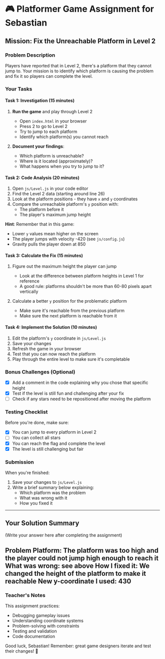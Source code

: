 # 🎮 Platformer Game Assignment for Sebastian

## Mission: Fix the Unreachable Platform in Level 2

### Problem Description
Players have reported that in Level 2, there's a platform that they cannot jump to. Your mission is to identify which platform is causing the problem and fix it so players can complete the level.

### Your Tasks

#### Task 1: Investigation (15 minutes)
1. **Run the game** and play through Level 2
   - Open `index.html` in your browser
   - Press 2 to go to Level 2
   - Try to jump to each platform
   - Identify which platform(s) you cannot reach

2. **Document your findings**:
   - Which platform is unreachable?
   - Where is it located (approximately)?
   - What happens when you try to jump to it?

#### Task 2: Code Analysis (20 minutes)
1. Open `js/Level.js` in your code editor
2. Find the Level 2 data (starting around line 26)
3. Look at the platform positions - they have `x` and `y` coordinates
4. Compare the unreachable platform's `y` position with:
   - The platform before it
   - The player's maximum jump height

**Hint**: Remember that in this game:
- Lower `y` values mean higher on the screen
- The player jumps with velocity -420 (see `js/config.js`)
- Gravity pulls the player down at 850

#### Task 3: Calculate the Fix (15 minutes)
1. Figure out the maximum height the player can jump
   - Look at the difference between platform heights in Level 1 for reference
   - A good rule: platforms shouldn't be more than 60-80 pixels apart vertically

2. Calculate a better `y` position for the problematic platform
   - Make sure it's reachable from the previous platform
   - Make sure the next platform is reachable from it

#### Task 4: Implement the Solution (10 minutes)
1. Edit the platform's `y` coordinate in `js/Level.js`
2. Save your changes
3. Refresh the game in your browser
4. Test that you can now reach the platform
5. Play through the entire level to make sure it's completable

### Bonus Challenges (Optional)
- [x] Add a comment in the code explaining why you chose that specific height
- [x] Test if the level is still fun and challenging after your fix
- [ ] Check if any stars need to be repositioned after moving the platform

### Testing Checklist
Before you're done, make sure:
- [x] You can jump to every platform in Level 2
- [ ] You can collect all stars
- [x] You can reach the flag and complete the level
- [x] The level is still challenging but fair

### Submission
When you're finished:
1. Save your changes to `js/Level.js`
2. Write a brief summary below explaining:
   - Which platform was the problem
   - What was wrong with it
   - How you fixed it

---

## Your Solution Summary
(Write your answer here after completing the assignment)

**Problem Platform**:
The platform was too high and the player could not jump high enough to reach it
**What was wrong**:
see above
**How I fixed it**:
We changed the height of the platform to make it reachable
**New y-coordinate I used**:
430
---

### Teacher's Notes
This assignment practices:
- Debugging gameplay issues
- Understanding coordinate systems
- Problem-solving with constraints
- Testing and validation
- Code documentation

Good luck, Sebastian! Remember: great game designers iterate and test their changes! 🚀
